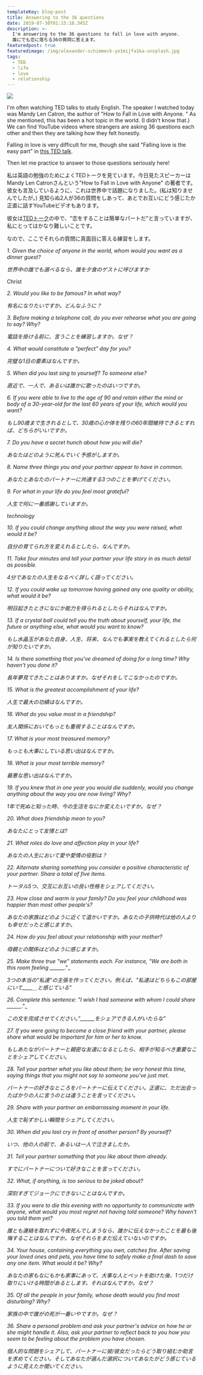 ```yaml
---
templateKey: blog-post
title: Answering to the 36 questions
date: 2019-07-30T01:15:18.345Z
description: >-
  I'm answering to the 36 questions to fall in love with anyone.
  誰にでも恋に落ちる36の質問に答えます。
featuredpost: true
featuredimage: /img/alexander-schimmeck-yo1mijfa1ka-unsplash.jpg
tags:
  - TED
  - life
  - love
  - relationship
---
```

![](/img/alexander-schimmeck-yo1mijfa1ka-unsplash.jpg)

I'm often watching TED talks to study English. The speaker I watched today was Mandy Len Catron, the author of "How to Fall in Love with Anyone. " As she mentioned, this has been a hot topic in the world. (I didn't know that.) We can find YouTube videos where strangers are asking 36 questions each other and then they are talking how they felt honestly. 

Falling in love is very difficult for me, though she said "Falling love is the easy part" in [this TED talk](https://www.ted.com/talks/mandy_len_catron_falling_in_love_is_the_easy_part). 

Then let me practice to answer to those questions seriously here!

私は英語の勉強のためによくTEDトークを見ています。今日見たスピーカーはMandy Len Catronさんという"How to Fall in Love with Anyone" の著者です。彼女も言及しているように、これは世界中で話題になりました。(私は知りませんでしたが。) 見知らぬ2人が36の質問をしあって、あとでお互いにどう感じたか正直に話すYouTubeビデオもあります。

彼女は[TEDトーク](https://www.ted.com/talks/mandy_len_catron_falling_in_love_is_the_easy_part)の中で、"恋をすることは簡単なパートだ”と言っていますが、私にとってはかなり難しいことです。

なので、ここでそれらの質問に真面目に答える練習をします。

_1. Given the choice of anyone in the world, whom would you want as a dinner guest?_

_世界中の誰でも選べるなら、誰を夕食のゲストに呼びますか_

Christ

_2. Would you like to be famous? In what way?_

_有名になりたいですか。どんなふうに？_

_3. Before making a telephone call, do you ever rehearse what you are going to say? Why?_

_電話を掛ける前に、言うことを練習しますか。なぜ？_

_4. What would constitute a "perfect" day for you?_

_完璧な1日の要素はなんですか。_

_5. When did you last sing to yourself? To someone else?_

_直近で、一人で、あるいは誰かに歌ったのはいつですか。_

_6. If you were able to live to the age of 90 and retain either the mind or body of a 30-year-old for the last 60 years of your life, which would you want?_

_もし90歳まで生きれるとして、30歳の心か体を残りの60年間維持できるとすれば、どちらがいいですか。_

_7. Do you have a secret hunch about how you will die?_

_あなたはどのように死んでいく予感がしますか。_

_8. Name three things you and your partner appear to have in common._

_あなたとあなたのパートナーに共通する3つのことを挙げてください。_

_9. For what in your life do you feel most grateful?_

_人生で何に一番感謝していますか。_

_technology_

_10. If you could change anything about the way you were raised, what would it be?_

_自分の育てられ方を変えれるとしたら、なんですか。_

_11. Take four minutes and tell your partner your life story in as much detail as possible._

_4分であなたの人生をなるべく詳しく語ってください。_

_12. If you could wake up tomorrow having gained any one quality or ability, what would it be?_

_明日起きたときになにか能力を得られるとしたらそれはなんですか。_

_13. If a crystal ball could tell you the truth about yourself, your life, the future or anything else, what would you want to know?_

_もし水晶玉があなた自身、人生、将来、なんでも事実を教えてくれるとしたら何が知りたいですか。_

_14. Is there something that you've dreamed of doing for a long time? Why haven't you done it?_

_長年夢見てきたことはありますか。なぜそれをしてこなかったのですか。_

_15. What is the greatest accomplishment of your life?_

_人生で最大の功績はなんですか。_

_16. What do you value most in a friendship?_

_友人関係においてもっとも重視することはなんですか。_

_17. What is your most treasured memory?_

_もっとも大事にしている思い出はなんですか。_

_18. What is your most terrible memory?_

_最悪な思い出はなんですか。_

_19. If you knew that in one year you would die suddenly, would you change anything about the way you are now living? Why?_

_1年で死ぬと知った時、今の生活をなにか変えたいですか。なぜ？_

_20. What does friendship mean to you?_

_あなたにとって友情とは?_

_21. What roles do love and affection play in your life?_

_あなたの人生において愛や愛情の役割は？_

_22. Alternate sharing something you consider a positive characteristic of your partner. Share a total of five items._

_トータル5つ、交互にお互いの良い性格をシェアしてください。_

_23. How close and warm is your family? Do you feel your childhood was happier than most other people's?_

_あなたの家族はどのように近くて温かいですか。あなたの子供時代は他の人よりも幸せだったと感じますか。_

_24. How do you feel about your relationship with your mother?_

_母親との関係はどのように感じますか。_

_25. Make three true "we" statements each. For instance, "We are both in this room feeling \_\_\_\_\_\__."_

_3つの本当の"私達"の主張を作ってください。例えば、"私達はどちらもこの部屋にいて\_\_\_\_＿と感じている”_

_26. Complete this sentence: "I wish I had someone with whom I could share \_\_\_\_\_\__."_

_この文を完成させてください。”\_\_\_\_\_\_をシェアできる人がいたらな”_

_27. If you were going to become a close friend with your partner, please share what would be important for him or her to know._

_もしあたながパートナーと親密な友達になるとしたら、相手が知るべき重要なことをシェアしてください。_

_28. Tell your partner what you like about them; be very honest this time, saying things that you might not say to someone you've just met._

_パートナーの好きなところをパートナーに伝えてください。正直に、ただ出会ったばかりの人に言うのとは違うことを言ってください。_

_29. Share with your partner an embarrassing moment in your life._

_人生で恥ずかしい瞬間をシェアしてください。_

_30. When did you last cry in front of another person? By yourself?_

_いつ、他の人の前で、あるいは一人で泣きましたか。_

_31. Tell your partner something that you like about them already._

_すでにパートナーについて好きなことを言ってください。_

_32. What, if anything, is too serious to be joked about?_

_深刻すぎてジョークにできないことはなんですか。_

_33. If you were to die this evening with no opportunity to communicate with anyone, what would you most regret not having told someone? Why haven't you told them yet?_

_誰とも連絡を取れずに今夜死んでしまうなら、誰かに伝えなかったことを最も後悔することはなんですか。なぜそれらをまだ伝えていないのですか。_

_34. Your house, containing everything you own, catches fire. After saving your loved ones and pets, you have time to safely make a final dash to save any one item. What would it be? Why?_

_あなたの家もなにもかも家事にあって、大事な人とペットを助けた後、1つだけ取りにいける時間があるとします。それはなんですか。なぜ？_

_35. Of all the people in your family, whose death would you find most disturbing? Why?_

_家族の中で誰がの死が一番いやですか。なぜ？_

_36. Share a personal problem and ask your partner's advice on how he or she might handle it. Also, ask your partner to reflect back to you how you seem to be feeling about the problem you have chosen._

_個人的な問題をシェアして、パートナーに彼/彼女だったらどう取り組むか助言を求めてください。そしてあなたが選んだ選択についてあなたがどう感じているように見えたか聞いてください。_
